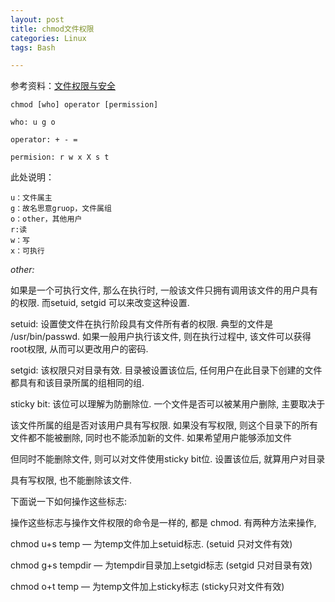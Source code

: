```yaml
---
layout: post
title: chmod文件权限
categories: Linux
tags: Bash

---
```


参考资料：[文件权限与安全](http://bbs.chinaunix.net/thread-434579-1-1.html)

	chmod [who] operator [permission]

	who: u g o

	operator: + - =

	permision: r w x X s t

此处说明：

    u：文件属主
    g：故名思意gruop，文件属组
    o：other，其他用户
    r:读
    w：写
    x：可执行


*other:*

如果是一个可执行文件, 那么在执行时, 一般该文件只拥有调用该文件的用户具有的权限. 而setuid, setgid 可以来改变这种设置.

setuid: 设置使文件在执行阶段具有文件所有者的权限. 典型的文件是 /usr/bin/passwd. 如果一般用户执行该文件, 则在执行过程中, 该文件可以获得root权限, 从而可以更改用户的密码.

setgid: 该权限只对目录有效. 目录被设置该位后, 任何用户在此目录下创建的文件都具有和该目录所属的组相同的组.

sticky bit: 该位可以理解为防删除位. 一个文件是否可以被某用户删除, 主要取决于

该文件所属的组是否对该用户具有写权限. 如果没有写权限, 则这个目录下的所有文件都不能被删除, 同时也不能添加新的文件. 如果希望用户能够添加文件

但同时不能删除文件, 则可以对文件使用sticky bit位. 设置该位后, 就算用户对目录

具有写权限, 也不能删除该文件.

下面说一下如何操作这些标志:

操作这些标志与操作文件权限的命令是一样的, 都是 chmod. 有两种方法来操作,

chmod u+s temp — 为temp文件加上setuid标志. (setuid 只对文件有效)

chmod g+s tempdir — 为tempdir目录加上setgid标志 (setgid 只对目录有效)

chmod o+t temp — 为temp文件加上sticky标志 (sticky只对文件有效)
